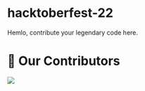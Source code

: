 # hacktoberfest-22
Hemlo, contribute your legendary code here.

# :handshake: Our Contributors
<a href="https://github.com/cheemsjs/hacktoberfest-22/graphs/contributors">
  <img src="https://contrib.rocks/image?repo=PraSarOG/Hacktoberfest-21" />
</a>
